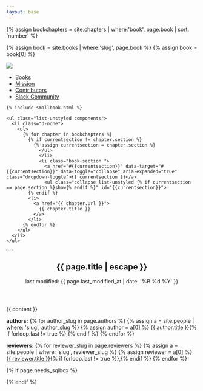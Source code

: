 ```yaml
---
layout: base
---
```

{% assign bookchapters = site.chapters | where:'book', page.book | sort: 'number' %}

{% assign book = site.books | where:'slug', page.book %}
{% assign book = book[0] %}

<div class="wrapper">
  <!-- Nav Sidebar -->
  <nav class="sidebar">
    <div class="sidebar-header">
      <a href="/"><img src="/uploads/dataschool-small.png"></a>
    </div>
    <ul class="list-unstyled components">
      <li><a href="/books/">Books</a></li>
      <li><a href="/mission/">Mission</a></li>
      <li><a href="/people/">Contributors</a></li>
      <li><a href="/books/">Slack Community</a></li>
    </ul>

    {% include smallbook.html %}

    <ul class="list-unstyled components">
      <li class="d-none">
        <ul>
          {% for chapter in bookchapters %}
            {% if currentsection != chapter.section %}
              {% assign currentsection = chapter.section %}
                </ul>
                </li>
                <li class="book-section ">
                  <a href="#{{currentsection}}" data-target="#{{currentsection}}" data-toggle="collapse" aria-expanded="true" class="dropdown-toggle">{{ currentsection }}</a>
                  <ul class="collapse list-unstyled {% if currentsection == page.section %}show{% endif %}" id="{{currentsection}}">
            {% endif %}
            <li>
              <a href="{{ chapter.url }}">
                {{ chapter.title }}
              </a>
            </li>
          {% endfor %}
        </ul>
      </li>
    </ul>
  </nav>
  <!-- End Nav Sidebar -->
  <!-- Page Content -->
  <div id="content">
    <button type="button" id="sidebarCollapse" class="btn btn-info">
      <i class="fas fa-align-left"></i>
      <span class="navbar-toggler-icon"></span>
    </button>
    <div class="justify-content-md-center">
      <div class="container page-content">
        <article>
          <header>
            <h1>{{ page.title | escape }}</h1>
            <p>last modified: {{ page.last_modified_at | date: '%B %d %Y' }}</p>
          </header>
          <section>
            {{ content }}
          </section>
          <p>
            <b>authors:</b>
            {% for author_slug in page.authors %}
              {% assign a = site.people | where: 'slug', author_slug %}
              {% assign author = a[0] %}
              <a href="{{ author.url }}">{{ author.title }}</a>{% if forloop.last != true %},{% endif %}
            {% endfor %}
          </p>
          <p>
            <b>reviewers:</b>
            {% for reviewer_slug in page.reviewers %}
              {% assign a = site.people | where: 'slug', reviewer_slug %}
              {% assign reviewer = a[0] %}
              <a href="{{ reviewer.url }}">{{ reviewer.title }}</a>{% if forloop.last != true %},{% endif %}
            {% endfor %}
          </p>
        </article>
      </div>
    </div>
  </div>
</div>

<!-- ------------------------------------------ -->
<!-- END OF PAGE, JAVASCRIPT FROM HERE OUT -->
<!-- ------------------------------------------ -->
<script type="text/javascript">
// Code for toggling the side menu
$(document).ready(function () {
  $('#sidebarCollapse').on('click', function () {
    $('#sidebar').toggleClass('active');
  });
});
</script>

{% if page.needs_sqlbox %}
  <!-- Needed for SQLBox - Man, there's just a lot needed here. -->
  <link rel="stylesheet" href="/assets/sqlbox/codemirror/codemirror.css">
  <link rel="stylesheet" href="/assets/sqlbox/codemirror/midnight.css">

  <script src="/assets/sqlbox/codemirror/codemirror.js"></script>
  <script src="/assets/sqlbox/codemirror/codemirror-mode-sql.js"></script>
  <script src="/assets/sqlbox/jquery.form.min.js"></script>

  <script type="text/javascript">
    // Data needed for sqlbox.js to work
    $.sqlboxSettings = {
      dbType: '{{ page.database }}',
      dbName: '{{ page.dbname }}',
      action: '{{ site.sqlboxurl }}'
    };
  </script>
  <script type="text/javascript" src="/assets/sqlbox/sqlbox.js"></script>
  <link rel="stylesheet" href="https://unpkg.com/bootstrap-table@1.14.2/dist/bootstrap-table.min.css">
  <script src="https://unpkg.com/bootstrap-table@1.14.2/dist/bootstrap-table.min.js"></script>
  <!-- End for SQLBox -->
{% endif %}
